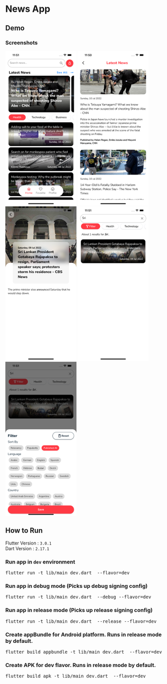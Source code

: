 # News App
## Demo

### Screenshots
<img src="./screenshots/1.png" height="480px"/>
<img src="./screenshots/2.png" height="480px"/>
<img src="./screenshots/3.png" height="480px"/>
<img src="./screenshots/4.png" height="480px"/>
<img src="./screenshots/5.png" height="480px"/>

## How to Run

Flutter Version : `3.0.1` <br/>
Dart Version    : `2.17.1` 

### Run app in `dev` environment
<pre>flutter run -t lib/main_dev.dart  --flavor=dev </pre>
### Run app in debug mode (Picks up debug signing config)
<pre>flutter run -t lib/main_dev.dart  --debug --flavor=dev </pre>
### Run app in release mode (Picks up release signing config)
<pre>flutter run -t lib/main_dev.dart  --release --flavor=dev </pre>
### Create appBundle for Android platform. Runs in release mode by default.
<pre>flutter build appbundle -t lib/main_dev.dart  --flavor=dev </pre>
### Create APK for dev flavor. Runs in release mode by default.
<pre>flutter build apk -t lib/main_dev.dart  --flavor=dev </pre>
